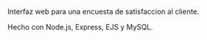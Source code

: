 Interfaz web para una encuesta de satisfaccion al cliente.

Hecho con Node.js, Express, EJS y MySQL.